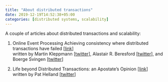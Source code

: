 ```yaml
---
title: "About distributed transactions"
date: 2019-12-19T14:52:38+05:00
categories: [distributed systems, scalability]
---
```

A couple of articles about distributed transactions and scalability:

1. Online Event Processing Achieving consistency where distributed transactions have failed [[link](https://queue.acm.org/detail.cfm?id=3321612)]  
written by Martin Kleppmann [[twitter](https://twitter.com/martinkl)], Alastair R. Beresford [[twitter](https://twitter.com/arberesford)], and Boerge Svingen [[twitter](https://twitter.com/bsvingen)]

2. Life beyond Distributed Transactions: an Apostate’s Opinion [[link](http://adrianmarriott.net/logosroot/papers/LifeBeyondTxns.pdf)]  
written by Pat Helland [[twitter](https://twitter.com/PatHelland)]
